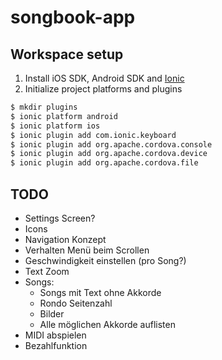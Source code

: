 songbook-app
============

## Workspace setup
1. Install iOS SDK, Android SDK and [Ionic](http://ionicframework.com/getting-started/)
2. Initialize project platforms and plugins

```bash
$ mkdir plugins
$ ionic platform android
$ ionic platform ios
$ ionic plugin add com.ionic.keyboard
$ ionic plugin add org.apache.cordova.console
$ ionic plugin add org.apache.cordova.device
$ ionic plugin add org.apache.cordova.file
```

## TODO
 * Settings Screen?
 * Icons
 * Navigation Konzept
 * Verhalten Menü beim Scrollen
 * Geschwindigkeit einstellen (pro Song?)
 * Text Zoom
 * Songs:
   * Songs mit Text ohne Akkorde
   * Rondo Seitenzahl
   * Bilder
   * Alle möglichen Akkorde auflisten
 * MIDI abspielen
 * Bezahlfunktion